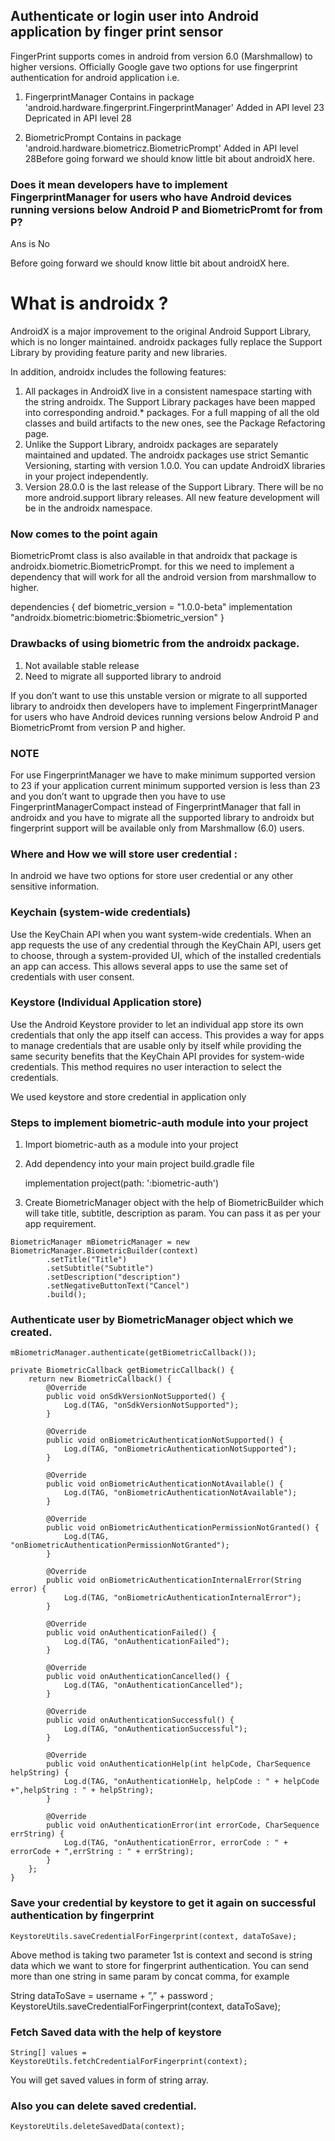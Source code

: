 ## Authenticate or login user into Android application by finger print sensor

FingerPrint supports comes in android from version 6.0 (Marshmallow) to higher versions. Officially Google gave two options for use fingerprint authentication for android application i.e.
1.	FingerprintManager
    Contains in package 'android.hardware.fingerprint.FingerprintManager'
    Added in API level 23
    Depricated in API level 28
    
2.	BiometricPrompt
    Contains in package 'android.hardware.biometricz.BiometricPrompt'
    Added in API level 28Before going forward we should know little bit about androidX here.
    
### Does it mean developers have to implement FingerprintManager for users who have Android devices running versions below Android P and BiometricPromt for from P?
Ans is No

    
Before going forward we should know little bit about androidX here.

# What is androidx ?
AndroidX is a major improvement to the original Android Support Library, which is no longer maintained. androidx packages fully replace the Support Library by providing feature parity and new libraries.

In addition, androidx includes the following features:

1.	All packages in AndroidX live in a consistent namespace starting with the string androidx. The Support Library packages       have been mapped into corresponding android.* packages. For a full mapping of all the old classes and build artifacts to       the new ones, see the Package Refactoring page.
2.	Unlike the Support Library, androidx packages are separately maintained and updated. The androidx packages use strict         Semantic Versioning, starting with version 1.0.0. You can update AndroidX libraries in your project independently.
3.	Version 28.0.0 is the last release of the Support Library. There will be no more android.support library releases. All new     feature development will be in the androidx namespace.


### Now comes to the point again
BiometricPromt class is also available in that androidx that package is androidx.biometric.BiometricPrompt. for this we need to implement a dependency that will work for all the android version from marshmallow to higher.

dependencies {
    def biometric_version = "1.0.0-beta"
    implementation "androidx.biometric:biometric:$biometric_version"
}

### Drawbacks of using biometric from the androidx package.
1. Not available stable release
2. Need to migrate all supported library to android


If you don’t want to use this unstable version or migrate to all supported library to androidx then developers have to implement FingerprintManager for users who have Android devices running versions below Android P and BiometricPromt from version P and higher.

### NOTE
For use FingerprintManager we have to make minimum supported version to 23 if your application current minimum supported version is less than 23 and you don’t want to upgrade then you have to use FingerprintManagerCompact instead of FingerprintManager that fall in androidx and you have to migrate all the supported library to androidx but fingerprint support will be available only from Marshmallow (6.0) users.

### Where and How we will store user credential : 
In android we have two options for store user credential or any other sensitive information.

### Keychain (system-wide credentials) 
Use the KeyChain API when you want system-wide credentials. When an app requests the use of any credential through the KeyChain API, users get to choose, through a system-provided UI, which of the installed credentials an app can access. This allows several apps to use the same set of credentials with user consent.

### Keystore (Individual Application store)
Use the Android Keystore provider to let an individual app store its own credentials that only the app itself can access. This provides a way for apps to manage credentials that are usable only by itself while providing the same security benefits that the KeyChain API provides for system-wide credentials. This method requires no user interaction to select the credentials.

We used keystore and store credential in application only

### Steps to implement biometric-auth module into your project
1. Import biometric-auth as a module into your project

2. Add dependency into your main project build.gradle file

   implementation project(path: ':biometric-auth')

3. Create BiometricManager object with the help of BiometricBuilder which will take title, subtitle, description as param. You    can pass it as per your app requirement.

```
BiometricManager mBiometricManager = new BiometricManager.BiometricBuilder(context)
        .setTitle("Title")
        .setSubtitle("Subtitle")
        .setDescription("description")
        .setNegativeButtonText("Cancel")
        .build();
```

###	Authenticate user by BiometricManager object which we created.

```
mBiometricManager.authenticate(getBiometricCallback());

private BiometricCallback getBiometricCallback() {
    return new BiometricCallback() {
        @Override
        public void onSdkVersionNotSupported() {
            Log.d(TAG, "onSdkVersionNotSupported");
        }

        @Override
        public void onBiometricAuthenticationNotSupported() {
            Log.d(TAG, "onBiometricAuthenticationNotSupported");
        }

        @Override
        public void onBiometricAuthenticationNotAvailable() {
            Log.d(TAG, "onBiometricAuthenticationNotAvailable");
        }

        @Override
        public void onBiometricAuthenticationPermissionNotGranted() {
            Log.d(TAG, "onBiometricAuthenticationPermissionNotGranted");
        }

        @Override
        public void onBiometricAuthenticationInternalError(String error) {
            Log.d(TAG, "onBiometricAuthenticationInternalError");
        }

        @Override
        public void onAuthenticationFailed() {
            Log.d(TAG, "onAuthenticationFailed");
        }

        @Override
        public void onAuthenticationCancelled() {
            Log.d(TAG, "onAuthenticationCancelled");
        }

        @Override
        public void onAuthenticationSuccessful() {
            Log.d(TAG, "onAuthenticationSuccessful");
        }

        @Override
        public void onAuthenticationHelp(int helpCode, CharSequence helpString) {
            Log.d(TAG, "onAuthenticationHelp, helpCode : " + helpCode +",helpString : " + helpString);
        }

        @Override
        public void onAuthenticationError(int errorCode, CharSequence errString) {
            Log.d(TAG, "onAuthenticationError, errorCode : " + errorCode + ",errString : " + errString);
        }
    };
}
```

### Save your credential by keystore to get it again on successful authentication by fingerprint
```
KeystoreUtils.saveCredentialForFingerprint(context, dataToSave);
```
Above method is taking two parameter 1st is context and second is string data which we want to store for fingerprint authentication. You can send more than one string in same param by concat comma, for example

String dataToSave = username + ”,” + password ;
KeystoreUtils.saveCredentialForFingerprint(context, dataToSave);

### Fetch Saved data with the help of keystore
```
String[] values = KeystoreUtils.fetchCredentialForFingerprint(context);
```
You will get saved values in form of string array. 

### Also you can delete saved credential.
```
KeystoreUtils.deleteSavedData(context);
```

